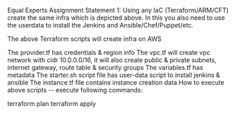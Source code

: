Equal Experts Assignment
Statement 1: Using any IaC (Terraform/ARM/CFT) create the same infra which is depicted above. In this you also need to use the userdata to install the Jenkins and Ansible/Chef/Puppet/etc.

The above Terraform scripts will create infra on AWS

The provider.tf has credentials & region info
The vpc.tf will create vpc network with cidr 10.0.0.0/16, it will also create public & private subnets, internet gateway, route table & security groups
The variables.tf has metadata
The starter.sh script file has user-data script to install jenkins & ansible
The instance.tf file contains instance creation data
How to execute above scripts
-- execute following commands:

terraform plan
terraform apply
